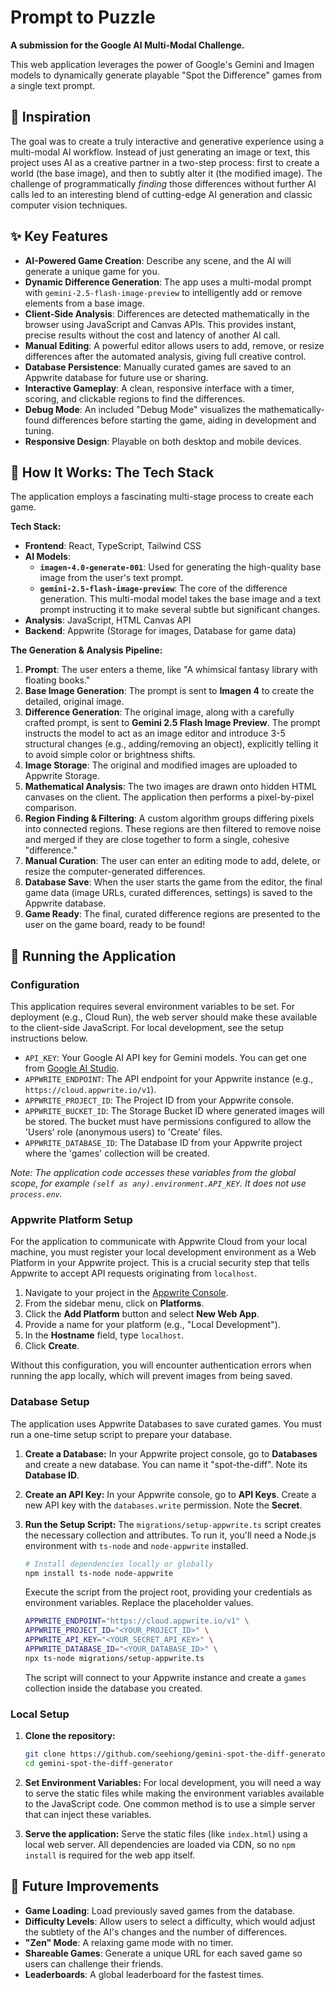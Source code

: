
# Prompt to Puzzle

**A submission for the Google AI Multi-Modal Challenge.**

This web application leverages the power of Google's Gemini and Imagen models to dynamically generate playable "Spot the Difference" games from a single text prompt.

## 🌟 Inspiration

The goal was to create a truly interactive and generative experience using a multi-modal AI workflow. Instead of just generating an image or text, this project uses AI as a creative partner in a two-step process: first to create a world (the base image), and then to subtly alter it (the modified image). The challenge of programmatically *finding* those differences without further AI calls led to an interesting blend of cutting-edge AI generation and classic computer vision techniques.

## ✨ Key Features

-   **AI-Powered Game Creation**: Describe any scene, and the AI will generate a unique game for you.
-   **Dynamic Difference Generation**: The app uses a multi-modal prompt with `gemini-2.5-flash-image-preview` to intelligently add or remove elements from a base image.
-   **Client-Side Analysis**: Differences are detected mathematically in the browser using JavaScript and Canvas APIs. This provides instant, precise results without the cost and latency of another AI call.
-   **Manual Editing**: A powerful editor allows users to add, remove, or resize differences after the automated analysis, giving full creative control.
-   **Database Persistence**: Manually curated games are saved to an Appwrite database for future use or sharing.
-   **Interactive Gameplay**: A clean, responsive interface with a timer, scoring, and clickable regions to find the differences.
-   **Debug Mode**: An included "Debug Mode" visualizes the mathematically-found differences before starting the game, aiding in development and tuning.
-   **Responsive Design**: Playable on both desktop and mobile devices.

## 🤖 How It Works: The Tech Stack

The application employs a fascinating multi-stage process to create each game.

**Tech Stack:**

-   **Frontend**: React, TypeScript, Tailwind CSS
-   **AI Models**:
    -   **`imagen-4.0-generate-001`**: Used for generating the high-quality base image from the user's text prompt.
    -   **`gemini-2.5-flash-image-preview`**: The core of the difference generation. This multi-modal model takes the base image and a text prompt instructing it to make several subtle but significant changes.
-   **Analysis**: JavaScript, HTML Canvas API
-   **Backend**: Appwrite (Storage for images, Database for game data)

**The Generation & Analysis Pipeline:**

1.  **Prompt**: The user enters a theme, like "A whimsical fantasy library with floating books."
2.  **Base Image Generation**: The prompt is sent to **Imagen 4** to create the detailed, original image.
3.  **Difference Generation**: The original image, along with a carefully crafted prompt, is sent to **Gemini 2.5 Flash Image Preview**. The prompt instructs the model to act as an image editor and introduce 3-5 structural changes (e.g., adding/removing an object), explicitly telling it to avoid simple color or brightness shifts.
4.  **Image Storage**: The original and modified images are uploaded to Appwrite Storage.
5.  **Mathematical Analysis**: The two images are drawn onto hidden HTML canvases on the client. The application then performs a pixel-by-pixel comparison.
6.  **Region Finding & Filtering**: A custom algorithm groups differing pixels into connected regions. These regions are then filtered to remove noise and merged if they are close together to form a single, cohesive "difference."
7.  **Manual Curation**: The user can enter an editing mode to add, delete, or resize the computer-generated differences.
8.  **Database Save**: When the user starts the game from the editor, the final game data (image URLs, curated differences, settings) is saved to the Appwrite database.
9.  **Game Ready**: The final, curated difference regions are presented to the user on the game board, ready to be found!

## 🚀 Running the Application

### Configuration

This application requires several environment variables to be set. For deployment (e.g., Cloud Run), the web server should make these available to the client-side JavaScript. For local development, see the setup instructions below.

-   `API_KEY`: Your Google AI API key for Gemini models. You can get one from [Google AI Studio](https://aistudio.google.com/app/apikey).
-   `APPWRITE_ENDPOINT`: The API endpoint for your Appwrite instance (e.g., `https://cloud.appwrite.io/v1`).
-   `APPWRITE_PROJECT_ID`: The Project ID from your Appwrite console.
-   `APPWRITE_BUCKET_ID`: The Storage Bucket ID where generated images will be stored. The bucket must have permissions configured to allow the 'Users' role (anonymous users) to 'Create' files.
-   `APPWRITE_DATABASE_ID`: The Database ID from your Appwrite project where the 'games' collection will be created.

*Note: The application code accesses these variables from the global scope, for example `(self as any).environment.API_KEY`. It does not use `process.env`.*

### Appwrite Platform Setup

For the application to communicate with Appwrite Cloud from your local machine, you must register your local development environment as a Web Platform in your Appwrite project. This is a crucial security step that tells Appwrite to accept API requests originating from `localhost`.

1.  Navigate to your project in the [Appwrite Console](https://cloud.appwrite.io).
2.  From the sidebar menu, click on **Platforms**.
3.  Click the **Add Platform** button and select **New Web App**.
4.  Provide a name for your platform (e.g., "Local Development").
5.  In the **Hostname** field, type `localhost`.
6.  Click **Create**.

Without this configuration, you will encounter authentication errors when running the app locally, which will prevent images from being saved.

### Database Setup

The application uses Appwrite Databases to save curated games. You must run a one-time setup script to prepare your database.

1.  **Create a Database:** In your Appwrite project console, go to **Databases** and create a new database. You can name it "spot-the-diff". Note its **Database ID**.

2.  **Create an API Key:** In your Appwrite console, go to **API Keys**. Create a new API key with the `databases.write` permission. Note the **Secret**.

3.  **Run the Setup Script:**
    The `migrations/setup-appwrite.ts` script creates the necessary collection and attributes. To run it, you'll need a Node.js environment with `ts-node` and `node-appwrite` installed.
    
    ```bash
    # Install dependencies locally or globally
    npm install ts-node node-appwrite
    ```
    
    Execute the script from the project root, providing your credentials as environment variables. Replace the placeholder values.

    ```bash
    APPWRITE_ENDPOINT="https://cloud.appwrite.io/v1" \
    APPWRITE_PROJECT_ID="<YOUR_PROJECT_ID>" \
    APPWRITE_API_KEY="<YOUR_SECRET_API_KEY>" \
    APPWRITE_DATABASE_ID="<YOUR_DATABASE_ID>" \
    npx ts-node migrations/setup-appwrite.ts
    ```
    The script will connect to your Appwrite instance and create a `games` collection inside the database you created.

### Local Setup

1.  **Clone the repository:**
    ```bash
    git clone https://github.com/seehiong/gemini-spot-the-diff-generator.git
    cd gemini-spot-the-diff-generator
    ```

2.  **Set Environment Variables:**
    For local development, you will need a way to serve the static files while making the environment variables available to the JavaScript code. One common method is to use a simple server that can inject these variables.

3.  **Serve the application:**
    Serve the static files (like `index.html`) using a local web server. All dependencies are loaded via CDN, so no `npm install` is required for the web app itself.

## 🔮 Future Improvements

-   **Game Loading**: Load previously saved games from the database.
-   **Difficulty Levels**: Allow users to select a difficulty, which would adjust the subtlety of the AI's changes and the number of differences.
-   **"Zen" Mode**: A relaxing game mode with no timer.
-   **Shareable Games**: Generate a unique URL for each saved game so users can challenge their friends.
-   **Leaderboards**: A global leaderboard for the fastest times.
